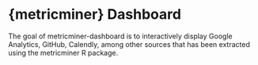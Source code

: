 
<!-- README.md is generated from README.Rmd. Please edit that file -->

# {metricminer} Dashboard

The goal of metricminer-dashboard is to interactively display Google
Analytics, GitHub, Calendly, among other sources that has been extracted
using the metricminer R package.
